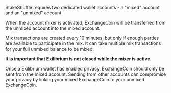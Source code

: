 StakeShuffle requires two dedicated wallet accounts - a "mixed" account and an
"unmixed" account.

When the account mixer is activated, ExchangeCoin will be transferred from the unmixed
account into the mixed account.

Mix transactions are created every 10 minutes, but only if enough parties are
available to participate in the mix.
It can take multiple mix transactions for your full unmixed balance to be mixed.

**It is important that Exilibrium is not closed while the mixer is active.**

Once a Exilibrium wallet has enabled privacy, ExchangeCoin should only be sent from
the mixed account.
Sending from other accounts can compromise your privacy by linking your mixed
ExchangeCoin to your unmixed ExchangeCoin.
